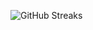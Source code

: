 ![GitHub Streaks](https://github-streaks-mqc9.onrender.com/streak/happilli/image?theme=midnight&cache_bust=1743842727&lang=ja)
